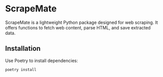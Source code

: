 # ScrapeMate

ScrapeMate is a lightweight Python package designed for web scraping. It offers functions to fetch web content, parse HTML, and save extracted data.

## Installation
Use Poetry to install dependencies:
```bash
poetry install
